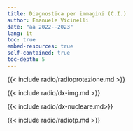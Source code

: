 ```yaml
---
title: Diagnostica per immagini (C.I.)
author: Emanuele Vicinelli
date: "aa 2022--2023"
lang: it
toc: true
embed-resources: true
self-contained: true
toc-depth: 5
---
```


<!-- Radioprotezione -->
{{< include radio/radioprotezione.md >}}

<!-- Diagnostica per immagini (non neuroradiologia) -->
{{< include radio/dx-img.md >}}

<!-- Diagnostica nucleare e metabolica -->
{{< include radio/dx-nucleare.md>}}

<!-- Radioterapia -->
{{< include radio/radiotp.md >}}
